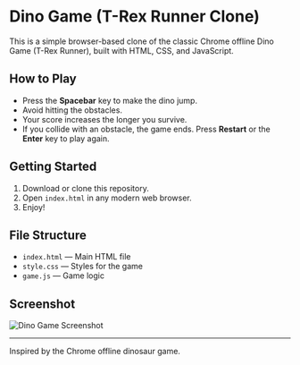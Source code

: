 # Dino Game (T-Rex Runner Clone)

This is a simple browser-based clone of the classic Chrome offline Dino Game (T-Rex Runner), built with HTML, CSS, and JavaScript.

## How to Play

- Press the **Spacebar** key to make the dino jump.
- Avoid hitting the obstacles.
- Your score increases the longer you survive.
- If you collide with an obstacle, the game ends. Press **Restart** or the **Enter** key to play again.

## Getting Started

1. Download or clone this repository.
2. Open `index.html` in any modern web browser.
3. Enjoy!

## File Structure

- `index.html` — Main HTML file
- `style.css` — Styles for the game
- `game.js` — Game logic

## Screenshot

![Dino Game Screenshot](screenshot.png)

---

Inspired by the Chrome offline dinosaur game.